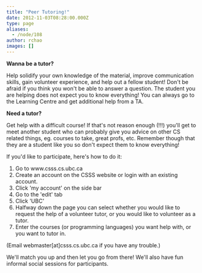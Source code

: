 ```yaml
---
title: "Peer Tutoring!"
date: 2012-11-03T08:28:00.000Z
type: page
aliases:
  - /node/108
author: rchao
images: []
---
```


<div class="field field-name-body field-type-text-with-summary field-label-hidden"><div class="field-items"><div class="field-item even"><p><strong>Wanna be a tutor?</strong></p>
<p>Help solidify your own knowledge of the material, improve communication skills, gain volunteer experience, and help out a fellow student!  Don&apos;t be afraid if you think you won&apos;t be able to answer a question.  The student you are helping does not expect you to know everything!  You can always go to the Learning Centre and get additional help from a TA.</p>
<p><strong>Need a tutor?</strong></p>
<p>Get help with a difficult course!  If that&apos;s not reason enough (!!!) you&apos;ll get to meet another student who can probably give you advice on other CS related things, eg. courses to take, great profs, etc.  Remember though that they are a student like you so don&apos;t expect them to know everything!</p>
<p>If you&apos;d like to participate, here&apos;s how to do it:</p>
<ol>
<li>Go to www.csss.cs.ubc.ca</li>
<li>Create an account on the CSSS website or login with an existing account. </li>
<li>Click &apos;my account&apos; on the side bar</li>
<li>Go to the &apos;edit&apos; tab</li>
<li>Click &apos;UBC&apos;</li>
<li>Halfway down the page you can select whether you would like to request the help of a volunteer tutor, or you would like to volunteer as a tutor.</li>
<li>Enter the courses (or programming languages) you want help with, or you want to tutor in.</li>
</ol>
<p>(Email webmaster[at]csss.cs.ubc.ca if you have any trouble.)</p>
<p>We&apos;ll match you up and then let you go from there!  We&apos;ll also have fun informal social sessions for participants.</p>
</div></div></div>    <footer>
          </footer>
